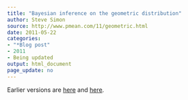 ```yaml
---
title: "Bayesian inference on the geometric distribution"
author: Steve Simon
source: http://www.pmean.com/11/geometric.html
date: 2011-05-22
categories:
- "*Blog post"
- 2011
- Being updated
output: html_document
page_update: no
---
```


Earlier versions are [here][sim1] and [here][sim2].

[sim1]: http://www.pmean.com/11/geometric.html
[sim2]: http://new.pmean.com/bayesian-geometric-model/
